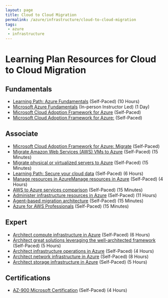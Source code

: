 ```yaml
---
layout: page
title: Cloud to Cloud Migration
permalink: /azure/infrastructure/cloud-to-cloud-migration
tags: 
 - azure
 - infrastructure
---
```


# Learning Plan Resources for Cloud to Cloud Migration

## Fundamentals

* [Learning Path: Azure Fundamentals](https://docs.microsoft.com/en-us/learn/paths/azure-fundamentals/) (Self-Paced) (10 Hours)
* [Microsoft Azure Fundamentals](https://www.microsoft.com/learning/course.aspx?cid=AZ-900T01) (In-person Instructor Led) (1 Day)
* [Microsoft Cloud Adoption Framework for Azure](https://docs.microsoft.com/en-us/learn/modules/microsoft-cloud-adoption-framework-for-azure/) (Self-Paced)
* [Microsoft Cloud Adoption Framework for Azure:](https://docs.microsoft.com/en-us/azure/cloud-adoption-framework/) (Self-Paced)

## Associate

* [Microsoft Cloud Adoption Framework for Azure: Migrate](https://docs.microsoft.com/en-us/azure/cloud-adoption-framework/migrate/) (Self-Paced)
* [Migrate Amazon Web Services (AWS) VMs to Azure](https://docs.microsoft.com/en-us/azure/site-recovery/migrate-tutorial-aws-azure) (Self-Paced) (15 Minutes)
* [Migrate physical or virtualized servers to Azure](https://docs.microsoft.com/en-us/azure/migrate/tutorial-migrate-physical-virtual-machines) (Self-Paced) (15 Minutes)
* [Learning Path: Secure your cloud data](https://docs.microsoft.com/en-us/learn/paths/secure-your-cloud-data/) (Self-Paced) (6 Hours)
* [Manage resources in AzureManage resources in Azure](https://docs.microsoft.com/en-us/learn/paths/manage-resources-in-azure/) (Self-Paced) (4 Hours)
* [AWS to Azure services comparison](https://docs.microsoft.com/en-us/azure/architecture/aws-professional/services) (Self-Paced) (15 Minutes)
* [Administer infrastructure resources in Azure](https://docs.microsoft.com/en-us/learn/paths/administer-infrastructure-resources-in-azure/) (Self-Paced) (11 Hours)
* [Agent-based migration architecture](https://docs.microsoft.com/en-us/azure/migrate/agent-based-migration-architecture) (Self-Paced) (15 Minutes)
* [Azure for AWS Professionals](https://docs.microsoft.com/en-us/azure/architecture/aws-professional/) (Self-Paced) (15 Minutes)

## Expert

* [Architect compute infrastructure in Azure](https://docs.microsoft.com/en-us/learn/paths/architect-compute-infrastructure/) (Self-Paced) (6 Hours)
* [Architect great solutions leveraging the well-architected framework](https://docs.microsoft.com/en-us/learn/paths/architect-great-solutions-in-azure/) (Self-Paced) (5 Hours)
* [Architect infrastructure operations in Azure](https://docs.microsoft.com/en-us/learn/paths/architect-infrastructure-operations/) (Self-Paced) (4 Hours)
* [Architect network infrastructure in Azure](https://docs.microsoft.com/en-us/learn/paths/architect-network-infrastructure/) (Self-Paced) (8 Hours)
* [Architect storage infrastructure in Azure](https://docs.microsoft.com/en-us/learn/paths/architect-storage-infrastructure/) (Self-Paced) (5 Hours)

## Certifications

* [AZ-900 Microsoft Certification](https://docs.microsoft.com/en-us/learn/certifications/exams/az-900) (Self-Paced) (4 Hours)
